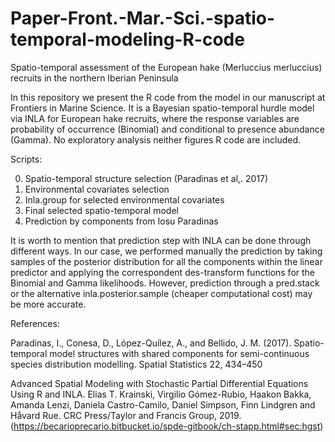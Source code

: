 # Paper-Front.-Mar.-Sci.-spatio-temporal-modeling-R-code
Spatio-temporal assessment of the European hake (Merluccius merluccius) recruits in the northern Iberian Peninsula

In this repository we present the R code from the model in our manuscript at Frontiers in Marine Science. It is a Bayesian spatio-temporal hurdle model via INLA for European hake recruits, where the response variables are probability of occurrence (Binomial) and conditional to presence abundance (Gamma). No exploratory analysis neither figures R code are included.

Scripts:

0) Spatio-temporal structure selection (Paradinas et al,. 2017)
1) Environmental covariates selection
2) Inla.group for selected environmental covariates 
3) Final selected spatio-temporal model
4) Prediction by components from Iosu Paradinas

It is worth to mention that prediction step with INLA can be done through different ways. In our case, we performed manually the prediction by taking samples of the posterior distribution for all the components within the linear predictor and applying the correspondent des-transform functions for the Binomial and Gamma likelihoods. However, prediction through a pred.stack or the alternative inla.posterior.sample (cheaper computational cost) may be more accurate.

References:

Paradinas, I., Conesa, D., López-Quílez, A., and Bellido, J. M. (2017). Spatio-temporal model structures with shared components for semi-continuous species distribution modelling. Spatial Statistics 22, 434–450

Advanced Spatial Modeling with Stochastic Partial Differential Equations Using R and INLA. Elias T. Krainski, Virgilio Gómez-Rubio, Haakon Bakka, Amanda Lenzi, Daniela Castro-Camilo, Daniel Simpson, Finn Lindgren and Håvard Rue. CRC Press/Taylor and Francis Group, 2019. (https://becarioprecario.bitbucket.io/spde-gitbook/ch-stapp.html#sec:hgst)

